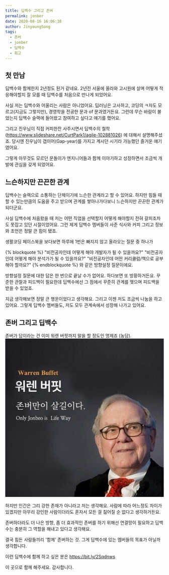 ```yaml
---
title: 딥백수 그리고 존버
permalink: jonber
date: 2020-08-16 16:06:38
author: JinyoungSong
tags:
  - 존버
  - jonber
  - 딥백수
  - 회고
---
```


## 첫 만남

딥백수와 함께한지 2년정도 된거 같네요.
2년전 서울에 올라와 고시원에 살며 어떻게 적응해야할지 잘 모를 때 딥백수를 처음으로 만나게 되었어요.

사실 저는 딥백수와 어울리는 사람은 아니었어요.
딥러닝은 고사하고, 코딩의 ㅋ자도 모르고(지금도 그렇지만), 경영학을 전공한 문과 of 문과였거든요.
그런데 무슨 바람이 불었는지 딥백수 슬랙에 들어왔고 참여하고 싶다고 얘기를 했어요.

그리고 진우님이 직접 커피한잔 사주시면서 딥백수의 철학(https://www.slideshare.net/CurtPark1/agile-102881026) 에 대해서 설명해주셨죠.
당시엔 진우님이 갭이어(Gap-year)를 가지고 계시던 시기라 가능했던 즐거운 얘기였어요.

그렇게 아무것도 모르던 문돌이가 엔지니어들과 함께 이야기하고 성장하면서 조금씩 개발에 관심을 갖게 되었어요.

## 느슨하지만 끈끈한 관계

딥백수는 슬랙으로 소통하는 단체이기에 느슨한 관계라고 할 수 있어요.
하지만 힘들 때 할 수 있는만큼의 도움을 주고 받으며 관계를 쌓아나가다보니 느슨하지만 끈끈한 관계가 되더군요.

사실 딥백수에 처음왔을 때 저는 어떤 직업을 선택할지 어떻게 해야할지 전혀 갈피조차도 못잡고 있던 시절이었어요. 그런 제게 딥백수 멤버들이 사준 식사와 커피 그리고 정보와 조언은 정말 큰 힘이 됐죠.

생활코딩 페이스북을 보다보면 하루에 1번은 빠지지 않고 올라오는 질문 중 하나가

{% blockquote %}
"비전공자인데 어떻게 해야 개발자가 될 수 있을까요?"
"비전공자인데 어떻게 해야 분석가가 될 수 있을까요?"
"비전공자인데 어떤 커리큘럼/책으로 공부해야 할까요?"
{% endblockquote %}
와 같은 방향설정 질문이에요.

방향설정 질문에 대한 답은 한 번으로 끝날 수가 없어요. 하다보면 또 방황하거든요.
꾸준한 관찰과 피드백이 필요한데 딥백수에선 그 점에서 꾸준히 관계를 맺으며 피드백을 받을 수 있었죠.

지금 생각해보면 정말 큰 행운이었다고 생각해요.
그리고 이젠 저도 조금씩 나눔을 하고 있어요. 그렇게 딥백수 멤버들도, 저도 모두 관계속에서 성장해 나가고 있어요.

## 존버 그리고 딥백수

존버가 답이라는 건 이미 워렌 버핏까지 말을 할 정도인 명제죠 (농담).
![Jonber Picture](./jonber/jonber.jpeg)

하지만 인간은 그리 강한 존재가 아니라고 저는 생각해요.
사람에 따라 어느정도 차이가 있겠지만 아무리 강인한 사람이더라도 혼자서 모든 걸 짊어질 순 없다고 생각하거든요.

존버하더라도 더 나은 방향, 좀 더 효과적인 존버를 하기 위해선 연결망이 필요하고 딥백수는 충분히 그 역할을 해내고 있다고 생각해요.

결국 힘든 사람들끼리 '함께' 존버하는 것.
그게 딥백수에 있는 멤버들의 목표가 아닐까 생각합니다.

이런 딥백수에 함께 하고 싶은 분은
https://bit.ly/2Sqdnws

이 곳으로 함께 해주세요.
감사합니다.

